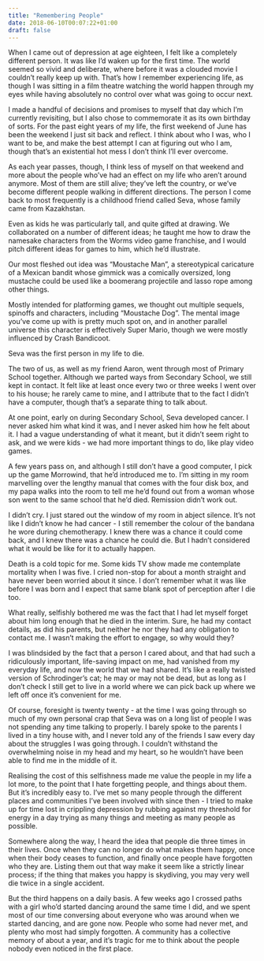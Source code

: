 ```yaml
---
title: "Remembering People"
date: 2018-06-10T00:07:22+01:00
draft: false
---
```


When I came out of depression at age eighteen, I felt like a completely different person. It was like I’d waken up for the first time. The world seemed so vivid and deliberate, where before it was a clouded movie I couldn’t really keep up with. That’s how I remember experiencing life, as though I was sitting in a film theatre watching the world happen through my eyes while having absolutely no control over what was going to occur next.

I made a handful of decisions and promises to myself that day which I’m currently revisiting, but I also chose to commemorate it as its own birthday of sorts. For the past eight years of my life, the first weekend of June has been the weekend I just sit back and reflect. I think about who I was, who I want to be, and make the best attempt I can at figuring out who I am, though that’s an existential hot mess I don’t think I’ll ever overcome.

As each year passes, though, I think less of myself on that weekend and more about the people who’ve had an effect on my life who aren’t around anymore. Most of them are still alive; they’ve left the country, or we’ve become different people walking in different directions. The person I come back to most frequently is a childhood friend called Seva, whose family came from Kazakhstan.

Even as kids he was particularly tall, and quite gifted at drawing. We collaborated on a number of different ideas; he taught me how to draw the namesake characters from the Worms video game franchise, and I would pitch different ideas for games to him, which he’d illustrate.

Our most fleshed out idea was “Moustache Man”, a stereotypical caricature of a Mexican bandit whose gimmick was a comically oversized, long mustache could be used like a boomerang projectile and lasso rope among other things.

Mostly intended for platforming games, we thought out multiple sequels, spinoffs and characters, including “Moustache Dog”. The mental image you’ve come up with is pretty much spot on, and in another parallel universe this character is effectively Super Mario, though we were mostly influenced by Crash Bandicoot.

Seva was the first person in my life to die.

The two of us, as well as my friend Aaron, went through most of Primary School together. Although we parted ways from Secondary School, we still kept in contact. It felt like at least once every two or three weeks I went over to his house; he rarely came to mine, and I attribute that to the fact I didn’t have a computer, though that’s a separate thing to talk about.

At one point, early on during Secondary School, Seva developed cancer. I never asked him what kind it was, and I never asked him how he felt about it. I had a vague understanding of what it meant, but it didn’t seem right to ask, and we were kids - we had more important things to do, like play video games. 

A few years pass on, and although I still don’t have a good computer, I pick up the game Morrowind, that he’d introduced me to. I’m sitting in my room marvelling over the lengthy manual that comes with the four disk box, and my papa walks into the room to tell me he’d found out from a woman whose son went to the same school that he’d died. Remission didn’t work out.

I didn’t cry. I just stared out the window of my room in abject silence. It’s not like I didn’t know he had cancer - I still remember the colour of the bandana he wore during chemotherapy. I knew there was a chance it could come back, and I knew there was a chance he could die. But I hadn’t considered what it would be like for it to actually happen.

Death is a cold topic for me. Some kids TV show made me contemplate mortality when I was five. I cried non-stop for about a month straight and have never been worried about it since. I don’t remember what it was like before I was born and I expect that same blank spot of perception after I die too.

What really, selfishly bothered me was the fact that I had let myself forget about him long enough that he died in the interim. Sure, he had my contact details, as did his parents, but neither he nor they had any obligation to contact me. I wasn’t making the effort to engage, so why would they?

I was blindsided by the fact that a person I cared about, and that had such a ridiculously important, life-saving impact on me, had vanished from my everyday life, and now the world that we had shared. It’s like a really twisted version of Schrodinger’s cat; he may or may not be dead, but as long as I don’t check I still get to live in a world where we can pick back up where we left off once it’s convenient for me.

Of course, foresight is twenty twenty - at the time I was going through so much of my own personal crap that Seva was on a long list of people I was not spending any time talking to properly. I barely spoke to the parents I lived in a tiny house with, and I never told any of the friends I saw every day about the struggles I was going through. I couldn’t withstand the overwhelming noise in my head and my heart, so he wouldn’t have been able to find me in the middle of it.

Realising the cost of this selfishness made me value the people in my life a lot more, to the point that I hate forgetting people, and things about them. But it’s incredibly easy to. I’ve met so many people through the different places and communities I’ve been involved with since then - I tried to make up for time lost in crippling depression by rubbing against my threshold for energy in a day trying as many things and meeting as many people as possible.

Somewhere along the way, I heard the idea that people die three times in their lives. Once when they can no longer do what makes them happy, once when their body ceases to function, and finally once people have forgotten who they are. Listing them out that way make it seem like a strictly linear process; if the thing that makes you happy is skydiving, you may very well die twice in a single accident.

But the third happens on a daily basis. A few weeks ago I crossed paths with a girl who’d started dancing around the same time I did, and we spent most of our time conversing about everyone who was around when we started dancing, and are gone now. People who some had never met, and plenty who most had simply forgotten. A community has a collective memory of about a year, and it’s tragic for me to think about the people nobody even noticed in the first place.
